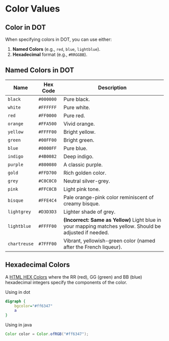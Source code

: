 # Color Values

## **Color in DOT**

When specifying colors in DOT, you can use either:

1. **Named Colors** (e.g., `red`, `blue`, `lightblue`).
2. **Hexadecimal** format (e.g., `#RRGGBB`).

## Named Colors in DOT

| **Name**     | **Hex Code** | **Description**                                              |
| ------------ | ------------ | ------------------------------------------------------------ |
| `black`      | `#000000`    | Pure black.                                                  |
| `white`      | `#FFFFFF`    | Pure white.                                                  |
| `red`        | `#FF0000`    | Pure red.                                                    |
| `orange`     | `#FFA500`    | Vivid orange.                                                |
| `yellow`     | `#FFFF00`    | Bright yellow.                                               |
| `green`      | `#00FF00`    | Bright green.                                                |
| `blue`       | `#0000FF`    | Pure blue.                                                   |
| `indigo`     | `#4B0082`    | Deep indigo.                                                 |
| `purple`     | `#800080`    | A classic purple.                                            |
| `gold`       | `#FFD700`    | Rich golden color.                                           |
| `grey`       | `#C0C0C0`    | Neutral silver-grey.                                         |
| `pink`       | `#FFC0CB`    | Light pink tone.                                             |
| `bisque`     | `#FFE4C4`    | Pale orange-pink color reminiscent of creamy bisque.         |
| `lightgrey`  | `#D3D3D3`    | Lighter shade of grey.                                       |
| `lightblue`  | `#FFFF00`    | **(Incorrect: Same as Yellow)** Light blue in your mapping matches yellow. Should be adjusted if needed. |
| `chartreuse` | `#7FFF00`    | Vibrant, yellowish-green color (named after the French liqueur). |

## Hexadecimal Colors 

A [HTML HEX Colors](https://www.w3schools.com/html/html_colors_hex.asp) where the RR (red), GG (green) and BB (blue) hexadecimal integers specify the components of the color.

Using in dot

```dot
digraph {
    bgcolor="#ff6347"
    a
}
```

Using in java

```java
Color color = Color.ofRGB("#ff6347");
```

